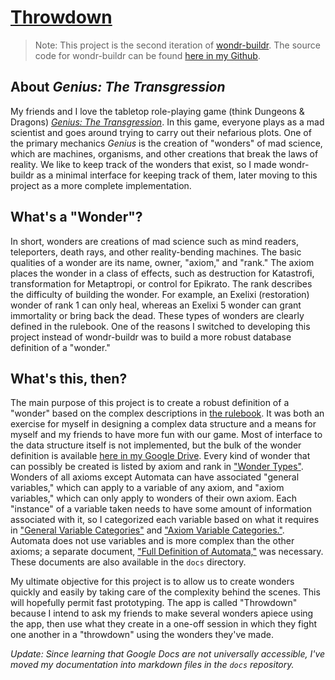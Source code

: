 # [Throwdown](https://kadauber.scripts.mit.edu/throwdown)
> Note: This project is the second iteration of [wondr-buildr](https://kadauber.scripts.mit.edu/wondr-buildr). The source code for wondr-buildr can be found [here in my Github](http://github.com/kadauber/wondr-buildr).

## About *Genius: The Transgression*
My friends and I love the tabletop role-playing game (think Dungeons & Dragons) [*Genius: The Transgression*](https://sites.google.com/site/moochava/genius). In this game, everyone plays as a mad scientist and goes around trying to carry out their nefarious plots. One of the primary mechanics *Genius* is the creation of "wonders" of mad science, which are machines, organisms, and other creations that break the laws of reality. We like to keep track of the wonders that exist, so I made wondr-buildr as a minimal interface for keeping track of them, later moving to this project as a more complete implementation.
## What's a "Wonder"?
In short, wonders are creations of mad science such as mind readers, teleporters, death rays, and other reality-bending machines. The basic qualities of a wonder are its name, owner, "axiom," and "rank." The axiom places the wonder in a class of effects, such as destruction for Katastrofi, transformation for Metaptropi, or control for Epikrato. The rank describes the difficulty of building the wonder. For example, an Exelixi (restoration) wonder of rank 1 can only heal, whereas an Exelixi 5 wonder can grant immortality or bring back the dead. These types of wonders are clearly defined in the rulebook. One of the reasons I switched to developing this project instead of wondr-buildr was to build a more robust database definition of a "wonder."
## What's this, then?
The main purpose of this project is to create a robust definition of a "wonder" based on the complex descriptions in [the rulebook](https://aec352ff-a-62cb3a1a-s-sites.googlegroups.com/site/moochava/genius/GeniusTheTransgressionv1.1.pdf?attachauth=ANoY7cp2dS0iNZid7VOrUKRPrDBXl0b4TqbAJhWiOegHCr20JPZHfn6v6vY81j6BwV82nNclKXmIwJz9kxunZeaaIVXBL75kaTs1KiDFD_x1-QjfSYA0MwbflrX3M82deDuzQqdM0inQJdMh4eyqkrHb1h-nbITByNL83UYVo1nfLHBtXg3vFO7-GcaqSarsIRaRcytGff-9x1vCRfZynln4Y4Uodhv2a582Tou6yk45-acrS7HcpZI%3D&attredirects=0). It was both an exercise for myself in designing a complex data structure and a means for myself and my friends to have more fun with our game. 
Most of interface to the data structure itself is not implemented, but the bulk of the wonder definition is available [here in my Google Drive](https://drive.google.com/open?id=0BzAw4KPG5QlSUGo1cnI4dFhuV1E). Every kind of wonder that can possibly be created is listed by axiom and rank in ["Wonder Types"](https://drive.google.com/open?id=1hEV8b9fTbPrmfo7CBuJiuz0MalfL9xkJnt_IJebY3pA). Wonders of all axioms except Automata can have associated "general variables," which can apply to a variable of any axiom, and "axiom variables," which can only apply to wonders of their own axiom. Each "instance" of a variable taken needs to have some amount of information associated with it, so I categorized each variable based on what it requires in ["General Variable Categories"](https://drive.google.com/open?id=1xMHycBVlTud1YXRW00MBTlVmC_wC2JOZCK3kXSNO7r8) and ["Axiom Variable Categories."](https://drive.google.com/open?id=10mVYAAZNRGNpi6sPcKV1vl2NOeA6NSqfLntmPLOrj8I). Automata does not use variables and is more complex than the other axioms; a separate document, ["Full Definition of Automata,"](https://drive.google.com/open?id=1JFvmfLTDwH1gbZHe-PXCsuo0FLOuTU5kFb-j19-s5S0) was necessary. These documents are also available in the `docs` directory.

My ultimate objective for this project is to allow us to create wonders quickly and easily by taking care of the complexity behind the scenes. This will hopefully permit fast prototyping. The app is called "Throwdown" because I intend to ask my friends to make several wonders apiece using the app, then use what they create in a one-off session in which they fight one another in a "throwdown" using the wonders they've made. 

*Update: Since learning that Google Docs are not universally accessible, I've moved my documentation into markdown files in the `docs` repository.*
